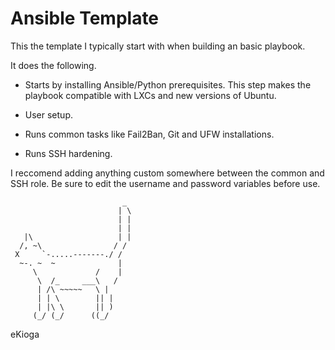 # Ansible Template

This the template I typically start with when building an basic playbook.

It does the following.

* Starts by installing Ansible/Python prerequisites. This step makes the playbook compatible with LXCs and new versions of Ubuntu. 

* User setup.

* Runs common tasks like Fail2Ban, Git and UFW installations.

* Runs SSH hardening.

I reccomend adding anything custom somewhere between the common and SSH role. 
Be sure to edit the username and password variables before use.

                             _
                            | \
                            | |
                            | |
       |\                   | |
      /, ~\                / /
     X     `-.....-------./ /
      ~-. ~  ~              |
         \             /    |
          \  /_     ___\   /
          | /\ ~~~~~   \ |
          | | \        || |
          | |\ \       || )
         (_/ (_/      ((_/

eKioga
